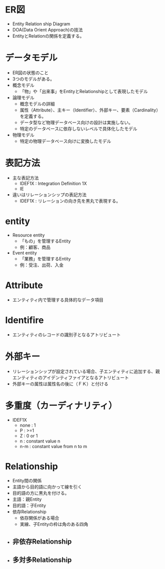 # ER図
- Entity Relation ship Diagram
- DOA(Data Orient Approach)の技法
- EntityとRelationの関係を定義する。

# データモデル

- ER図の状態のこと
- 3つのモデルがある。
- 概念モデル
  - 「物」や「出来事」をEntityとRelationshipとして表現したモデル
- 論理モデル
  -  概念モデルの詳細
  - 属性（Attribute）、主キー（Identifier）、外部キー、要素（Cardinality）を定義する。
  - データ型など物理データベース向けの設計は実施しない。
  - 特定のデータベースに依存しないレベルで具体化したモデル
- 物理モデル
  - 特定の物理データベース向けに変換したモデル 

# 表記方法
- 主な表記方法
  - IDEF1X : Integration Definition 1X
  - IE
- 違いはリレーションシップの表記方法
  - IDEF1X : リレーションの向き先を黒丸で表現する。

# entity
- Resource entity
  - 「もの」を管理するEntity
  - 例：顧客、商品
- Event entity
  - 「業務」を管理するEntity
  - 例：受注、出荷、入金

# Attribute
- エンティティ内で管理する具体的なデータ項目

# Identifire
- エンティティのレコードの識別子となるアトリビュート

# 外部キー
- リレーションシップが設定されている場合、子エンティティに追加する、親エンティティのアイデンティファイアとなるアトリビュート
- 外部キーの属性は属性名の後に（ＦＫ）と付ける

# 多重度（カーディナリティ）
- IDEF1X
  - none : 1
  - P    : >=1
  - Z    : 0 or 1
  - n    : constant value n
  - n-m  : constant value from n to m

# Relationship
- Entity間の関係
- 主語から目的語に向かって線を引く
- 目的語の方に黒丸を付ける。
- 主語：親Entity
- 目的語：子Entity
- 依存Relationship
  - 依存関係がある場合
  - 実線、子Entityの枠は角のある四角
- 非依存Relationship
  - 
- 多対多Relationship
  - 

